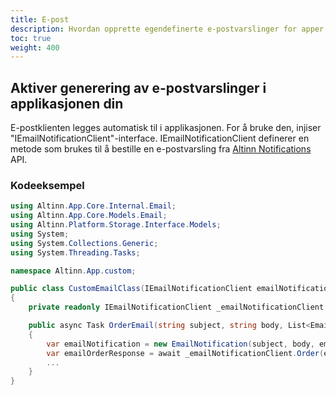 ```yaml
---
title: E-post
description: Hvordan opprette egendefinerte e-postvarslinger for apper.
toc: true
weight: 400
---
```


## Aktiver generering av e-postvarslinger i applikasjonen din

E-postklienten legges automatisk til i applikasjonen. For å bruke den, injiser "IEmailNotificationClient"-interface. IEmailNotificationClient definerer en metode som brukes til å bestille en e-postvarsling fra [Altinn Notifications](https://github.com/Altinn/altinn-notifications) API.

### Kodeeksempel
```csharp
using Altinn.App.Core.Internal.Email;
using Altinn.App.Core.Models.Email;
using Altinn.Platform.Storage.Interface.Models;
using System;
using System.Collections.Generic;
using System.Threading.Tasks;

namespace Altinn.App.custom;

public class CustomEmailClass(IEmailNotificationClient emailNotificationClient)
{
    private readonly IEmailNotificationClient _emailNotificationClient = emailNotificationClient;

    public async Task OrderEmail(string subject, string body, List<EmailRecipient> emailRecipients, string sendersReference)
    {
        var emailNotification = new EmailNotification(subject, body, emailRecipients, sendersReference);
        var emailOrderResponse = await _emailNotificationClient.Order(emailNotification, new System.Threading.CancellationToken());
        ...
    }
}
```
